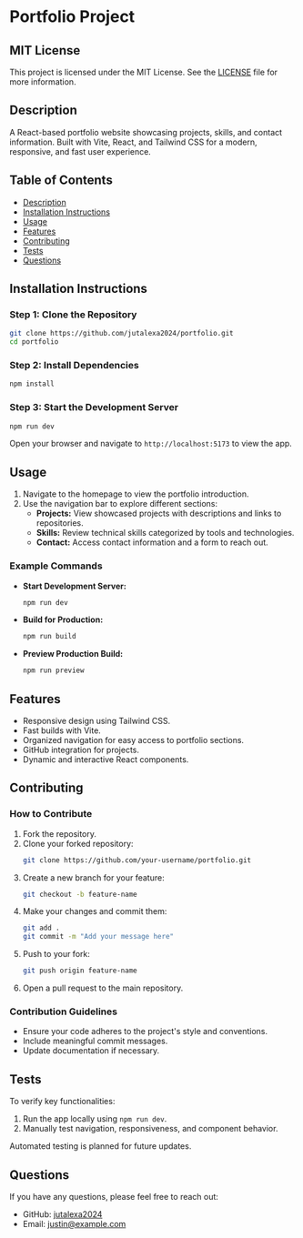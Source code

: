 # Portfolio Project

## MIT License

This project is licensed under the MIT License. See the [LICENSE](LICENSE) file for more information.

## Description

A React-based portfolio website showcasing projects, skills, and contact information. Built with Vite, React, and Tailwind CSS for a modern, responsive, and fast user experience.

## Table of Contents

- [Description](#description)
- [Installation Instructions](#installation-instructions)
- [Usage](#usage)
- [Features](#features)
- [Contributing](#contributing)
- [Tests](#tests)
- [Questions](#questions)

## Installation Instructions

### Step 1: Clone the Repository
```bash
git clone https://github.com/jutalexa2024/portfolio.git
cd portfolio
```

### Step 2: Install Dependencies
```bash
npm install
```

### Step 3: Start the Development Server
```bash
npm run dev
```

Open your browser and navigate to `http://localhost:5173` to view the app.

## Usage

1. Navigate to the homepage to view the portfolio introduction.
2. Use the navigation bar to explore different sections:
   - **Projects:** View showcased projects with descriptions and links to repositories.
   - **Skills:** Review technical skills categorized by tools and technologies.
   - **Contact:** Access contact information and a form to reach out.

### Example Commands
- **Start Development Server:**
  ```bash
  npm run dev
  ```
- **Build for Production:**
  ```bash
  npm run build
  ```
- **Preview Production Build:**
  ```bash
  npm run preview
  ```

## Features

- Responsive design using Tailwind CSS.
- Fast builds with Vite.
- Organized navigation for easy access to portfolio sections.
- GitHub integration for projects.
- Dynamic and interactive React components.

## Contributing

### How to Contribute
1. Fork the repository.
2. Clone your forked repository:
   ```bash
   git clone https://github.com/your-username/portfolio.git
   ```
3. Create a new branch for your feature:
   ```bash
   git checkout -b feature-name
   ```
4. Make your changes and commit them:
   ```bash
   git add .
   git commit -m "Add your message here"
   ```
5. Push to your fork:
   ```bash
   git push origin feature-name
   ```
6. Open a pull request to the main repository.

### Contribution Guidelines
- Ensure your code adheres to the project's style and conventions.
- Include meaningful commit messages.
- Update documentation if necessary.

## Tests

To verify key functionalities:
1. Run the app locally using `npm run dev`.
2. Manually test navigation, responsiveness, and component behavior.

Automated testing is planned for future updates.

## Questions

If you have any questions, please feel free to reach out:

- GitHub: [jutalexa2024](https://github.com/jutalexa2024)
- Email: [justin@example.com](mailto:justin@example.com)

